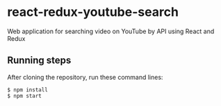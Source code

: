 # react-redux-youtube-search
Web application for searching video on YouTube by API using React and Redux

## Running steps

After cloning the repository, run these command lines:

    $ npm install
    $ npm start